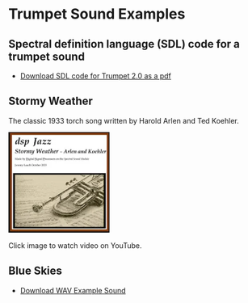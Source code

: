 # Trumpet Sound Examples

## Spectral definition language (SDL) code for a trumpet sound
- [Download SDL code for Trumpet 2.0 as a pdf](Trumpet_2_0.pdf)

## Stormy Weather
The classic 1933 torch song written by Harold Arlen and Ted Koehler.

<a href="https://youtu.be/Q1GQBrjFVI8" target="_blank">
  <img src="StormyWeather_Thumbnail.png" alt="All-spectral-synth ensemble playing Stormy Weather, featuring trumpet" width="200">
</a>

Click image to watch video on YouTube.

## Blue Skies
- [Download WAV Example Sound](TrumpetExample_BlueSkies.wav)

